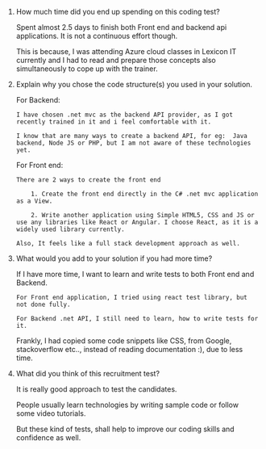 1.  How much time did you end up spending on this coding test?

    Spent almost 2.5 days to finish both Front end and backend api applications. It is not a continuous effort though.

    This is because, I was attending Azure cloud classes in Lexicon IT currently and I had to read and prepare those concepts also simultaneously to cope up with the trainer.

2.  Explain why you chose the code structure(s) you used in your solution.

    For Backend:

        I have chosen .net mvc as the backend API provider, as I got recently trained in it and i feel comfortable with it.

        I know that are many ways to create a backend API, for eg:  Java backend, Node JS or PHP, but I am not aware of these technologies yet.

    For Front end:

        There are 2 ways to create the front end

            1. Create the front end directly in the C# .net mvc application as a View.

            2. Write another application using Simple HTML5, CSS and JS or use any libraries like React or Angular. I choose React, as it is a widely used library currently.

        Also, It feels like a full stack development approach as well.

3.  What would you add to your solution if you had more time?

    If I have more time, I want to learn and write tests to both Front end and Backend.

        For Front end application, I tried using react test library, but not done fully.

        For Backend .net API, I still need to learn, how to write tests for it.

    Frankly, I had copied some code snippets like CSS, from Google, stackoverflow etc.., instead of reading documentation :), due to less time.

4.  What did you think of this recruitment test?

    It is really good approach to test the candidates.

    People usually learn technologies by writing sample code or follow some video tutorials.

    But these kind of tests, shall help to improve our coding skills and confidence as well.
